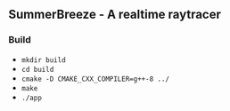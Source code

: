 ## SummerBreeze - A realtime raytracer

### Build
- `mkdir build`
- `cd build`
- `cmake -D CMAKE_CXX_COMPILER=g++-8 ../`
- `make`
- `./app`
